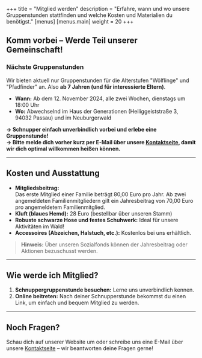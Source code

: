 +++
title = "Mitglied werden"
description = "Erfahre, wann und wo unsere Gruppenstunden stattfinden und welche Kosten und Materialien du benötigst."
[menus]
    [menus.main]
        weight = 20
+++

## Komm vorbei – Werde Teil unserer Gemeinschaft!

### Nächste Gruppenstunden
Wir bieten aktuell nur Gruppenstunden für die Alterstufen "Wölflinge" und "Pfadfinder" an. Also **ab 7 Jahren (und für interessierte Eltern)**.

- **Wann:** Ab dem 12. November 2024, alle zwei Wochen, dienstags um 18:00 Uhr
- **Wo:** Abwechselnd im Haus der Generationen (Heiliggeiststraße 3, 94032 Passau) und im Neuburgerwald

**→ Schnupper einfach unverbindlich vorbei und erlebe eine Gruppenstunde!**  
**→ Bitte melde dich vorher kurz per E-Mail über unsere [Kontaktseite](/kontakt/), damit wir dich optimal willkommen heißen können.**

---

## Kosten und Ausstattung

- **Mitgliedsbeitrag:**   
Das erste Mitglied einer Familie beträgt 80,00 Euro pro Jahr. Ab zwei angemeldeten Familienmitgliedern gilt ein Jahresbeitrag von 70,00 Euro pro angemeldetem Familienmitglied.
- **Kluft (blaues Hemd):** 28 Euro (bestellbar über unseren Stamm)
- **Robuste schwarze Hose und festes Schuhwerk:** Ideal für unsere Aktivitäten im Wald!
- **Accessoires (Abzeichen, Halstuch, etc.):** Kostenlos bei uns erhältlich.

> **Hinweis:** Über unseren Sozialfonds können der Jahresbeitrag oder Aktionen bezuschusst werden.

---

## Wie werde ich Mitglied?

1. **Schnuppergruppenstunde besuchen:** Lerne uns unverbindlich kennen.
2. **Online beitreten:** Nach deiner Schnupperstunde bekommst du einen Link, um einfach und bequem Mitglied zu werden.

---

## Noch Fragen?

Schau dich auf unserer Website um oder schreibe uns eine E-Mail über unsere [Kontaktseite](/kontakt/) – wir beantworten deine Fragen gerne!
